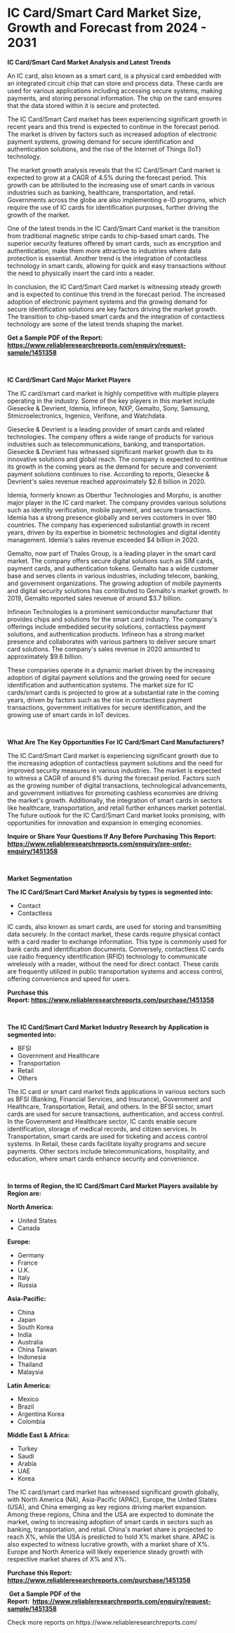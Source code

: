 <p><h1>IC Card/Smart Card Market Size, Growth and Forecast from 2024 - 2031</h1></p><p><strong>IC Card/Smart Card Market Analysis and Latest Trends</strong></p>
<p><p>An IC card, also known as a smart card, is a physical card embedded with an integrated circuit chip that can store and process data. These cards are used for various applications including accessing secure systems, making payments, and storing personal information. The chip on the card ensures that the data stored within it is secure and protected.</p><p>The IC Card/Smart Card market has been experiencing significant growth in recent years and this trend is expected to continue in the forecast period. The market is driven by factors such as increased adoption of electronic payment systems, growing demand for secure identification and authentication solutions, and the rise of the Internet of Things (IoT) technology.</p><p>The market growth analysis reveals that the IC Card/Smart Card market is expected to grow at a CAGR of 4.5% during the forecast period. This growth can be attributed to the increasing use of smart cards in various industries such as banking, healthcare, transportation, and retail. Governments across the globe are also implementing e-ID programs, which require the use of IC cards for identification purposes, further driving the growth of the market.</p><p>One of the latest trends in the IC Card/Smart Card market is the transition from traditional magnetic stripe cards to chip-based smart cards. The superior security features offered by smart cards, such as encryption and authentication, make them more attractive to industries where data protection is essential. Another trend is the integration of contactless technology in smart cards, allowing for quick and easy transactions without the need to physically insert the card into a reader.</p><p>In conclusion, the IC Card/Smart Card market is witnessing steady growth and is expected to continue this trend in the forecast period. The increased adoption of electronic payment systems and the growing demand for secure identification solutions are key factors driving the market growth. The transition to chip-based smart cards and the integration of contactless technology are some of the latest trends shaping the market.</p></p>
<p><strong>Get a Sample PDF of the Report:&nbsp; <a href="https://www.reliableresearchreports.com/enquiry/request-sample/1451358">https://www.reliableresearchreports.com/enquiry/request-sample/1451358</a></strong></p>
<p>&nbsp;</p>
<p><strong>IC Card/Smart Card Major Market Players</strong></p>
<p><p>The IC card/smart card market is highly competitive with multiple players operating in the industry. Some of the key players in this market include Giesecke & Devrient, Idemia, Infineon, NXP, Gemalto, Sony, Samsung, Stmicroelectronics, Ingenico, Verifone, and Watchdata.</p><p>Giesecke & Devrient is a leading provider of smart cards and related technologies. The company offers a wide range of products for various industries such as telecommunications, banking, and transportation. Giesecke & Devrient has witnessed significant market growth due to its innovative solutions and global reach. The company is expected to continue its growth in the coming years as the demand for secure and convenient payment solutions continues to rise. According to reports, Giesecke & Devrient's sales revenue reached approximately $2.6 billion in 2020.</p><p>Idemia, formerly known as Oberthur Technologies and Morpho, is another major player in the IC card market. The company provides various solutions such as identity verification, mobile payment, and secure transactions. Idemia has a strong presence globally and serves customers in over 180 countries. The company has experienced substantial growth in recent years, driven by its expertise in biometric technologies and digital identity management. Idemia's sales revenue exceeded $4 billion in 2020.</p><p>Gemalto, now part of Thales Group, is a leading player in the smart card market. The company offers secure digital solutions such as SIM cards, payment cards, and authentication tokens. Gemalto has a wide customer base and serves clients in various industries, including telecom, banking, and government organizations. The growing adoption of mobile payments and digital security solutions has contributed to Gemalto's market growth. In 2019, Gemalto reported sales revenue of around $3.7 billion.</p><p>Infineon Technologies is a prominent semiconductor manufacturer that provides chips and solutions for the smart card industry. The company's offerings include embedded security solutions, contactless payment solutions, and authentication products. Infineon has a strong market presence and collaborates with various partners to deliver secure smart card solutions. The company's sales revenue in 2020 amounted to approximately $9.6 billion.</p><p>These companies operate in a dynamic market driven by the increasing adoption of digital payment solutions and the growing need for secure identification and authentication systems. The market size for IC cards/smart cards is projected to grow at a substantial rate in the coming years, driven by factors such as the rise in contactless payment transactions, government initiatives for secure identification, and the growing use of smart cards in IoT devices.</p></p>
<p>&nbsp;</p>
<p><strong>What Are The Key Opportunities For IC Card/Smart Card Manufacturers?</strong></p>
<p><p>The IC Card/Smart Card market is experiencing significant growth due to the increasing adoption of contactless payment solutions and the need for improved security measures in various industries. The market is expected to witness a CAGR of around 8% during the forecast period. Factors such as the growing number of digital transactions, technological advancements, and government initiatives for promoting cashless economies are driving the market's growth. Additionally, the integration of smart cards in sectors like healthcare, transportation, and retail further enhances market potential. The future outlook for the IC Card/Smart Card market looks promising, with opportunities for innovation and expansion in emerging economies.</p></p>
<p><strong>Inquire or Share Your Questions If Any Before Purchasing This Report: <a href="https://www.reliableresearchreports.com/enquiry/pre-order-enquiry/1451358">https://www.reliableresearchreports.com/enquiry/pre-order-enquiry/1451358</a></strong></p>
<p>&nbsp;</p>
<p><strong>Market Segmentation</strong></p>
<p><strong>The IC Card/Smart Card Market Analysis by types is segmented into:</strong></p>
<p><ul><li>Contact</li><li>Contactless</li></ul></p>
<p><p>IC cards, also known as smart cards, are used for storing and transmitting data securely. In the contact market, these cards require physical contact with a card reader to exchange information. This type is commonly used for bank cards and identification documents. Conversely, contactless IC cards use radio frequency identification (RFID) technology to communicate wirelessly with a reader, without the need for direct contact. These cards are frequently utilized in public transportation systems and access control, offering convenience and speed for users.</p></p>
<p><strong>Purchase this Report:&nbsp;<a href="https://www.reliableresearchreports.com/purchase/1451358">https://www.reliableresearchreports.com/purchase/1451358</a></strong></p>
<p>&nbsp;</p>
<p><strong>The IC Card/Smart Card Market Industry Research by Application is segmented into:</strong></p>
<p><ul><li>BFSI</li><li>Government and Healthcare</li><li>Transportation</li><li>Retail</li><li>Others</li></ul></p>
<p><p>The IC card or smart card market finds applications in various sectors such as BFSI (Banking, Financial Services, and Insurance), Government and Healthcare, Transportation, Retail, and others. In the BFSI sector, smart cards are used for secure transactions, authentication, and access control. In the Government and Healthcare sector, IC cards enable secure identification, storage of medical records, and citizen services. In Transportation, smart cards are used for ticketing and access control systems. In Retail, these cards facilitate loyalty programs and secure payments. Other sectors include telecommunications, hospitality, and education, where smart cards enhance security and convenience.</p></p>
<p>&nbsp;</p>
<p><strong>In terms of Region, the IC Card/Smart Card Market Players available by Region are:</strong></p>
<p>
    <p> <strong> North America: </strong>
        <ul>
            <li>United States</li>
            <li>Canada</li>
        </ul>
        </p> 
    <p> <strong> Europe: </strong>
        <ul>
            <li>Germany</li>
            <li>France</li>
            <li>U.K.</li>
            <li>Italy</li>
            <li>Russia</li>
        </ul>
        </p> 
    <p> <strong> Asia-Pacific: </strong>
        <ul>
            <li>China</li>
            <li>Japan</li>
            <li>South Korea</li>
            <li>India</li>
            <li>Australia</li>
            <li>China Taiwan</li>
            <li>Indonesia</li>
            <li>Thailand</li>
            <li>Malaysia</li>
        </ul>
        </p> 
    <p> <strong> Latin America: </strong>
        <ul>
            <li>Mexico</li>
            <li>Brazil</li>
            <li>Argentina Korea</li>
            <li>Colombia</li>
        </ul>
        </p> 
    <p> <strong> Middle East & Africa: </strong>
        <ul>
            <li>Turkey</li>
            <li>Saudi</li>
            <li>Arabia</li>
            <li>UAE</li>
            <li>Korea</li>
        </ul>
    </p>
    </p>
<p><p>The IC card/smart card market has witnessed significant growth globally, with North America (NA), Asia-Pacific (APAC), Europe, the United States (USA), and China emerging as key regions driving market expansion. Among these regions, China and the USA are expected to dominate the market, owing to increasing adoption of smart cards in sectors such as banking, transportation, and retail. China's market share is projected to reach X%, while the USA is predicted to hold X% market share. APAC is also expected to witness lucrative growth, with a market share of X%. Europe and North America will likely experience steady growth with respective market shares of X% and X%.</p></p>
<p><strong>Purchase this Report: <a href="https://www.reliableresearchreports.com/purchase/1451358">https://www.reliableresearchreports.com/purchase/1451358</a></strong></p>
<p>&nbsp;<strong>Get a Sample PDF of the Report:&nbsp;&nbsp;<a href="https://www.reliableresearchreports.com/enquiry/request-sample/1451358">https://www.reliableresearchreports.com/enquiry/request-sample/1451358</a></strong></p>
<p><strong></strong></p>
<p>Check more reports on https://www.reliableresearchreports.com/</p>